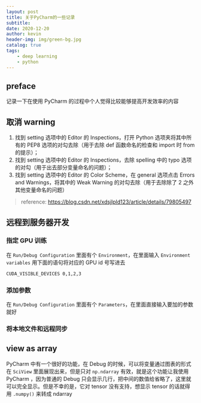 ```yaml
---
layout: post
title: 关于PyCharm的一些记录
subtitle: 
date: 2020-12-20
author: kevin
header-img: img/green-bg.jpg
catalog: true
tags:
    - deep learning
    - python
---
```




## preface

记录一下在使用 PyCharm 的过程中个人觉得比较能够提高开发效率的内容



## 取消 warning

1. 找到 setting 选项中的 Editor 的 Inspections，打开 Python 选项夹将其中所有的 PEP8 选项的对勾去除（用于去除 def 函数命名的检查和 import 时 from 的提示）；
2. 找到 setting 选项中的 Editor 的 Inspections，去除 spelling 中的 typo 选项的对勾（用于出去部分变量命名的问题）；
3. 找到 setting 选项中的 Editor 的 Color Scheme，在 general 选项点击 Errors and Warnings，将其中的 Weak Warning 的对勾去除（用于去除除了 2 之外其他变量命名的问题）

> reference: https://blog.csdn.net/xdsjlpld123/article/details/79805497



## 远程到服务器开发



### 指定 GPU 训练

在 `Run/Debug Configuration` 里面有个 `Environment`，在里面输入 `Environment variables` 用下面的语句将对应的 GPU id 号写进去

```txt
CUDA_VISIBLE_DEVICES 0,1,2,3
```



### 添加参数

在 `Run/Debug Configuration` 里面有个 `Parameters`，在里面直接输入要加的参数就好



### 将本地文件和远程同步



## view as array

PyCharm 中有一个很好的功能，在 Debug 的时候，可以将变量通过图表的形式在 `SciView` 里面展现出来，但是只对 `np.ndarray` 有效，就是这个功能让我使用 PyCharm ，因为普通的 Debug 只会显示几行，把中间的数值给省略了，这里就可以完全显示。但是不幸的是，它对 tensor 没有支持，想显示 tensor 的话就得用 `.numpy()` 来转成 ndarray





